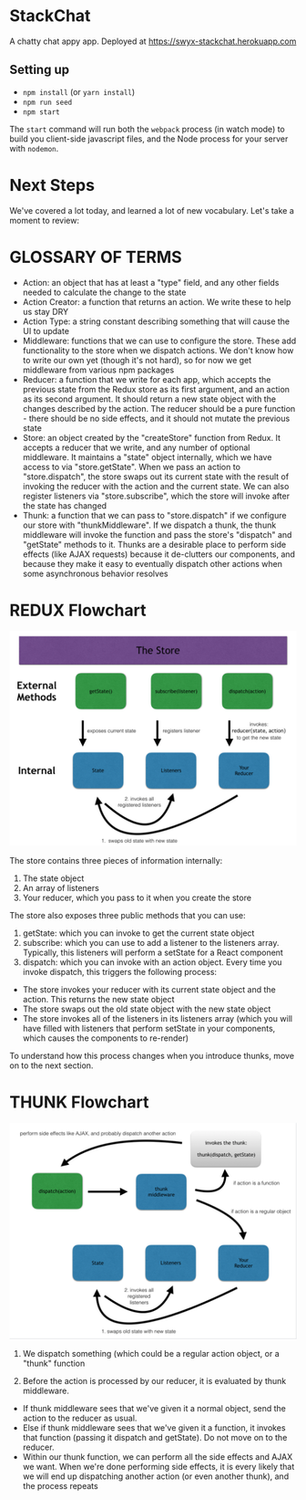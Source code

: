 # StackChat

A chatty chat appy app. Deployed at <https://swyx-stackchat.herokuapp.com>

## Setting up

* `npm install` (or `yarn install`)
* `npm run seed`
* `npm start`

The `start` command will run both the `webpack` process (in watch mode) to build you client-side javascript files, and the Node process for your server with `nodemon`.


# Next Steps

We've covered a lot today, and learned a lot of new vocabulary. Let's take a moment to review:

# GLOSSARY OF TERMS

- Action: an object that has at least a "type" field, and any other fields needed to calculate the change to the state
- Action Creator: a function that returns an action. We write these to help us stay DRY
- Action Type: a string constant describing something that will cause the UI to update
- Middleware: functions that we can use to configure the store. These add functionality to the store when we dispatch actions. We don't know how to write our own yet (though it's not hard), so for now we get middleware from various npm packages
- Reducer: a function that we write for each app, which accepts the previous state from the Redux store as its first argument, and an action as its second argument. It should return a new state object with the changes described by the action. The reducer should be a pure function - there should be no side effects, and it should not mutate the previous state
- Store: an object created by the "createStore" function from Redux. It accepts a reducer that we write, and any number of optional middleware. It maintains a "state" object internally, which we have access to via "store.getState". When we pass an action to "store.dispatch", the store swaps out its current state with the result of invoking the reducer with the action and the current state. We can also register listeners via "store.subscribe", which the store will invoke after the state has changed
- Thunk: a function that we can pass to "store.dispatch" if we configure our store with "thunkMiddleware". If we dispatch a thunk, the thunk middleware will invoke the function and pass the store's "dispatch" and "getState" methods to it. Thunks are a desirable place to perform side effects (like AJAX requests) because it de-clutters our components, and because they make it easy to eventually dispatch other actions when some asynchronous behavior resolves

# REDUX Flowchart

![img](redux-chart.png)

The store contains three pieces of information internally:

1. The state object
2. An array of listeners
3. Your reducer, which you pass to it when you create the store

The store also exposes three public methods that you can use:

1. getState: which you can invoke to get the current state object
2. subscribe: which you can use to add a listener to the listeners array. Typically, this listeners will perform a setState for a React component
3. dispatch: which you can invoke with an action object. Every time you invoke dispatch, this triggers the following process:

- The store invokes your reducer with its current state object and the action. This returns the new state object
- The store swaps out the old state object with the new state object
- The store invokes all of the listeners in its listeners array (which you will have filled with listeners that perform setState in your components, which causes the components to re-render)

To understand how this process changes when you introduce thunks, move on to the next section.

# THUNK Flowchart

![img](thunk-chart.png)

1. We dispatch something (which could be a regular action object, or a "thunk" function

2. Before the action is processed by our reducer, it is evaluated by thunk middleware.

- If thunk middleware sees that we've given it a normal object, send the action to the reducer as usual.
- Else if thunk middleware sees that we've given it a function, it invokes that function (passing it dispatch and getState). Do not move on to the reducer.
- Within our thunk function, we can perform all the side effects and AJAX we want. When we're done performing side effects, it is every likely that we will end up dispatching another action (or even another thunk), and the process repeats